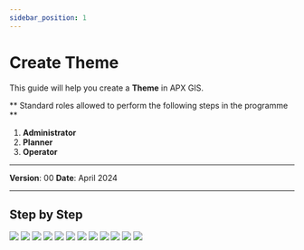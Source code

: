 ```yaml
---
sidebar_position: 1
---
```


# Create Theme

This guide will help you create a **Theme** in APX GIS.

** Standard roles allowed to perform the following steps in the programme **

1.	**Administrator**
2.	**Planner**
3.	**Operator**

------------

**Version**: 00
**Date**: April 2024

------------
## **Step by Step**

![](/img/10.Themes/themes-create01.png)
![](/img/10.Themes/themes-create02.png)
![](/img/10.Themes/themes-create03.png)
![](/img/10.Themes/themes-create04.png)
![](/img/10.Themes/themes-create05.png)
![](/img/10.Themes/themes-create06.png)
![](/img/10.Themes/themes-create07.png)
![](/img/10.Themes/themes-create08.png)
![](/img/10.Themes/themes-create09.png)
![](/img/10.Themes/themes-create10.png)
![](/img/10.Themes/themes-create11.png)
![](/img/10.Themes/themes-create12.png)